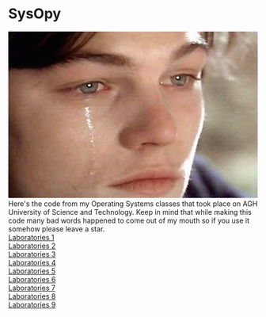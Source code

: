 # SysOpy
![cry](cry.jpg)  
Here's the code from my Operating Systems classes that took place on AGH University of Science and Technology. Keep in mind
that while making this code many bad words happened to come out of my mouth so if you use it somehow please leave a star.  
<a href="https://github.com/LucasJezap/Sysopy/tree/master/Lab1"> Laboratories 1  
<a href="https://github.com/LucasJezap/Sysopy/tree/master/Lab2"> Laboratories 2  
<a href="https://github.com/LucasJezap/Sysopy/tree/master/Lab3"> Laboratories 3  
<a href="https://github.com/LucasJezap/Sysopy/tree/master/Lab4"> Laboratories 4  
<a href="https://github.com/LucasJezap/Sysopy/tree/master/Lab5"> Laboratories 5  
<a href="https://github.com/LucasJezap/Sysopy/tree/master/Lab6"> Laboratories 6  
<a href="https://github.com/LucasJezap/Sysopy/tree/master/Lab7"> Laboratories 7  
<a href="https://github.com/LucasJezap/Sysopy/tree/master/Lab8"> Laboratories 8  
<a href="https://github.com/LucasJezap/Sysopy/tree/master/Lab9"> Laboratories 9  

